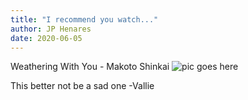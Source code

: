 ```yaml
---
title: "I recommend you watch..."
author: JP Henares
date: 2020-06-05
---
```


Weathering With You - Makoto Shinkai
![pic goes here](https://www.indiewire.com/wp-content/uploads/2019/09/weathering-hero.jpg)

This better not be a sad one -Vallie
